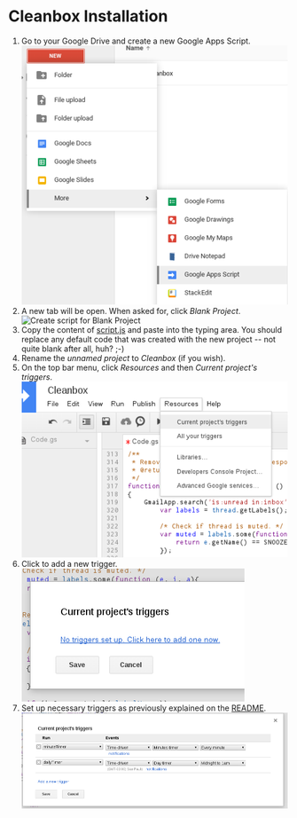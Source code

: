 # Cleanbox Installation

1. Go to your Google Drive and create a new Google Apps Script.
   ![GDrive > New > More > Google Apps Script](installation/gdrive.png)
2. A new tab will be open. When asked for, click *Blank Project*.
   ![Create script for Blank Project](intallation/blank.png)
3. Copy the content of [script.js](script.js) and paste into the typing area.
You should replace any default code that was created with the new project --
not quite blank after all, huh? ;-)
4. Rename the *unnamed project* to *Cleanbox* (if you wish).
5. On the top bar menu, click *Resources* and then *Current project's triggers*.
   ![Resources > Current project triggers](installation/paste.png)
6. Click to add a new trigger.
   ![No triggers set up. Click here to add one now.](installation/addtrigger.png)
7. Set up necessary triggers as previously explained on the [README](README.md).
   ![minuteTimer and dailyTimer](installation/triggers.png)
